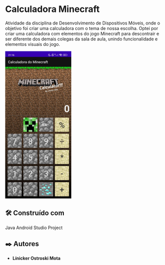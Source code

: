 # Calculadora Minecraft

Atividade da disciplina de Desenvolvimento de Dispositivos Móveis, onde o objetivo foi criar uma calculadora com o tema de nossa escolha. Optei por criar uma calculadora com elementos do jogo Minecraft para descontrair e ser diferente dos demais colegas da sala de aula, unindo funcionalidade e elementos visuais do jogo.

<img width=212px src="./image-git/imagem.jpg">

## 🛠️ Construído com

Java
Android Studio Project

## ✒️ Autores

* **Línicker Ostroski Mota** 
